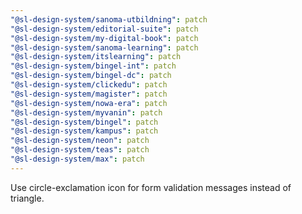 ```yaml
---
"@sl-design-system/sanoma-utbildning": patch
"@sl-design-system/editorial-suite": patch
"@sl-design-system/my-digital-book": patch
"@sl-design-system/sanoma-learning": patch
"@sl-design-system/itslearning": patch
"@sl-design-system/bingel-int": patch
"@sl-design-system/bingel-dc": patch
"@sl-design-system/clickedu": patch
"@sl-design-system/magister": patch
"@sl-design-system/nowa-era": patch
"@sl-design-system/myvanin": patch
"@sl-design-system/bingel": patch
"@sl-design-system/kampus": patch
"@sl-design-system/neon": patch
"@sl-design-system/teas": patch
"@sl-design-system/max": patch
---
```


Use circle-exclamation icon for form validation messages instead of triangle.
